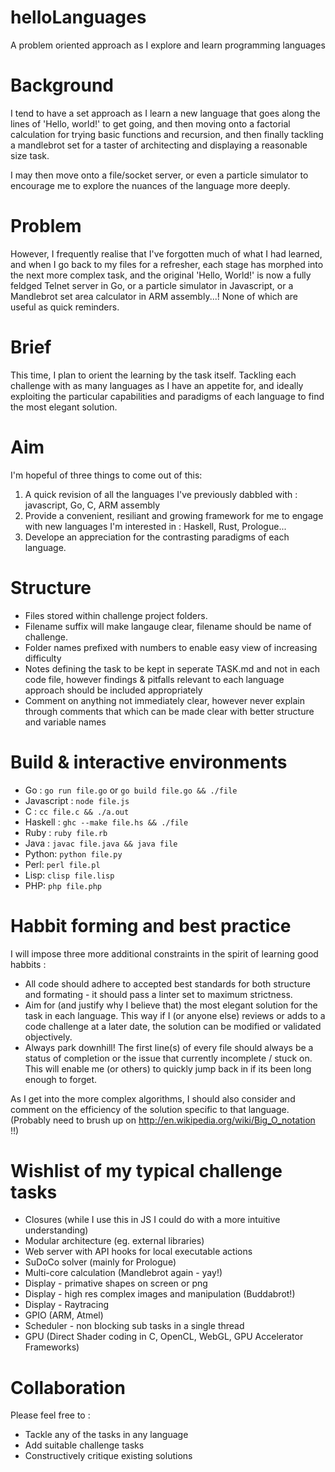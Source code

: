 # helloLanguages
A problem oriented approach as I explore and learn programming languages

# Background
I tend to have a set approach as I learn a new language that goes along the lines of 'Hello, world!' to get going, and then moving onto a factorial calculation for trying basic functions and recursion, and then finally tackling a mandlebrot set for a taster of architecting and displaying a reasonable size task.

I may then move onto a file/socket server, or even a particle simulator to encourage me to explore the nuances of the language more deeply.

# Problem
However, I frequently realise that I've forgotten much of what I had learned, and when I go back to my files for a refresher, each stage has morphed into the next more complex task, and the original 'Hello, World!' is now a fully feldged Telnet server in Go, or a particle simulator in Javascript, or a Mandlebrot set area calculator in ARM assembly...!
None of which are useful as quick reminders.

# Brief
This time, I plan to orient the learning by the task itself. Tackling each challenge with as many languages as I have an appetite for, and ideally exploiting the particular capabilities and paradigms of each language to find the most elegant solution.

# Aim
I'm hopeful of three things to come out of this:

1. A quick revision of all the languages I've previously dabbled with : javascript, Go, C, ARM assembly
2. Provide a convenient, resiliant and growing framework for me to engage with new languages I'm interested in : Haskell, Rust, Prologue...
3. Develope an appreciation for the contrasting paradigms of each language.

# Structure
* Files stored within challenge project folders.
* Filename suffix will make langauge clear, filename should be name of challenge.
* Folder names prefixed with numbers to enable easy view of increasing difficulty
* Notes defining the task to be kept in seperate TASK.md and not in each code file, however findings & pitfalls relevant to each language approach should be included appropriately
* Comment on anything not immediately clear, however never explain through comments that which can be made clear with better structure and variable names

# Build & interactive environments
* Go : ```go run file.go``` or ```go build file.go && ./file```
* Javascript : ```node file.js```
* C : ```cc file.c && ./a.out```
* Haskell : ```ghc --make file.hs && ./file```
* Ruby : ```ruby file.rb```
* Java : ```javac file.java && java file```
* Python: ```python file.py```
* Perl: ``` perl file.pl ```
* Lisp: ``` clisp file.lisp ```
* PHP: ``` php file.php ```

# Habbit forming and best practice
I will impose three more additional constraints in the spirit of learning good habbits :
* All code should adhere to accepted best standards for both structure and formating - it should pass a linter set to maximum strictness.
* Aim for (and justify why I believe that) the most elegant solution for the task in each language. This way if I (or anyone else) reviews or adds to a code challenge at a later date, the solution can be modified or validated objectively.
* Always park downhill! The first line(s) of every file should always be a status of completion or the issue that currently incomplete / stuck on. This will enable me (or others) to quickly jump back in if its been long enough to forget.

As I get into the more complex algorithms, I should also consider and comment on the efficiency of the solution specific to that language. (Probably need to brush up on http://en.wikipedia.org/wiki/Big_O_notation !!)

# Wishlist of my typical challenge tasks
* Closures (while I use this in JS I could do with a more intuitive understanding)
* Modular architecture (eg. external libraries)
* Web server with API hooks for local executable actions
* SuDoCo solver (mainly for Prologue)
* Multi-core calculation (Mandlebrot again - yay!)
* Display - primative shapes on screen or png
* Display - high res complex images and manipulation (Buddabrot!)
* Display - Raytracing
* GPIO (ARM, Atmel)
* Scheduler - non blocking sub tasks in a single thread
* GPU (Direct Shader coding in C, OpenCL, WebGL, GPU Accelerator Frameworks)

# Collaboration
Please feel free to :
* Tackle any of the tasks in any language
* Add suitable challenge tasks
* Constructively critique existing solutions
